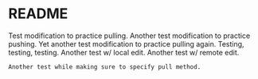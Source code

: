 # README #
Test modification to practice pulling.
Another test modification to practice pushing.
Yet another test modification to practice pulling again.
Testing, testing, testing.
Another test w/ local edit.
Another test w/ remote edit.
~~~
Another test while making sure to specify pull method.
